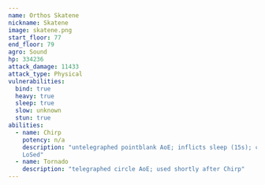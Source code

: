 ```yaml
---
name: Orthos Skatene
nickname: Skatene
image: skatene.png
start_floor: 77
end_floor: 79
agro: Sound
hp: 334236
attack_damage: 11433
attack_type: Physical
vulnerabilities:
  bind: true
  heavy: true
  sleep: true
  slow: unknown
  stun: true
abilities:
  - name: Chirp
    potency: n/a
    description: "untelegraphed pointblank AoE; inflicts sleep (15s); can be
    LoSed"
  - name: Tornado
    description: "telegraphed circle AoE; used shortly after Chirp"
---
```

